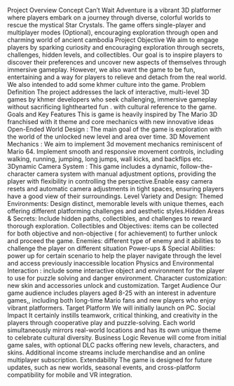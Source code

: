 Project Overview
Concept
	Can’t Wait Adventure is a vibrant 3D platformer where players embark on a journey through diverse, colorful worlds to rescue the mystical Star Crystals. The game offers single-player and multiplayer modes (Optional), encouraging exploration through open and charming world of ancient cambodia 
Project Objective
We aim to engage players by sparking curiosity and encouraging exploration through secrets, challenges, hidden levels, and collectibles. Our goal is to inspire players to discover their preferences and uncover new aspects of themselves through immersive gameplay. However, we also want the game to be fun, entertaining and a way for players to relieve and detach from the real world. We also intended to add some khmer culture into the game.
Problem Definition
The project addresses the lack of interactive, multi-level 3D games by khmer developers who seek challenging, immersive gameplay without sacrificing lighthearted fun . with cultural reference to the game.
Goals and Key Features
This is game is heavily inspired by The Mario 3D franchised with it theme and core mechanics with new innovative ideas
Open-Ended World Design : The main goal of the game is exploration with the world of the  unlocked new level and area over time.
 3D Movement Mechanics :  We aim to implement 3d movement mechanics reminiscent of Mario 64. Implement smooth and responsive movement controls, including walking, running, jumping, long jumps, wall kicks, and backflips etc.
3Dynamic Camera System : This  game includes a dynamic, follow-the-character camera system with manual adjustment options, providing the player with flexibility in controlling the perspective.Enable easy camera resets and automatic camera adjustments in tight spaces, ensuring players have a good view of their surroundings.
Level Variety and Design: Themed Environments: Design distinct, memorable levels with unique themes, each offering different platforming challenges and aesthetic styles.Hidden Areas & Secrets: Include hidden paths, collectibles, and challenges to reward thorough exploration.
Collectibles and Objectives: items can be collected for both objective and non-objective ( for achievement) to further unlock and proceed the game.
Enemies: different type of enemy and it abilities to challenge the player on different situation
Power-ups & Special Abilities: power up for certain scenario to help the player navigate through the level and access previously inaccessible location
Physics and Environmental Interaction : include some interactive object and environment for the player to use for puzzle solving and danger environment.
Character customization: new skin and accessories unlock and customization.
Target Audience
Our game audience includes players aged 8-25 with an interest in adventure games,, including both long-time Mario fans and new players who enjoy vibrant platformers.
Target Platform
We will initially launch on PC.
Social Impact
It certainly instills teamwork, critical thinking, and creativity in the players through cooperative play and puzzle-solving. Each world simultaneously mirrors real-world locations and has its own unique theme to celebrate cultural diversity.
Business Logic
Revenue will come from initial game sales, with optional DLC packs offering new levels, characters, and skins. Additional income streams include merchandise and an online multiplayer subscription.
Extendability
The game is designed for future updates, such as new worlds, seasonal events, and cross-platform compatibility for mobile and VR integration.
